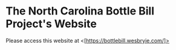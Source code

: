 # The North Carolina Bottle Bill Project's Website

Please access this website at <[https://bottlebill.wesbryie.com/]>

[https://bottlebill.wesbryie.com/]: https://bottlebill.wesbryie.com
